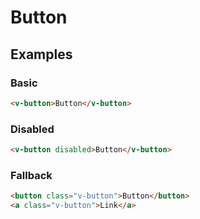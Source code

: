 # Button

## Examples
### Basic

``` html
<v-button>Button</v-button>
```

### Disabled

``` html
<v-button disabled>Button</v-button>
```

### Fallback

``` html
<button class="v-button">Button</button>
<a class="v-button">Link</a>
```
